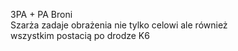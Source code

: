 3PA + PA Broni  
Szarża zadaje obrażenia nie tylko celowi ale również  
wszystkim postacią po drodze K6